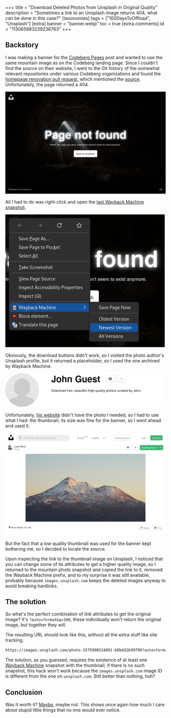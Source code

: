 +++
title = "Download Deleted Photos from Unsplash in Original Quality"
description = "Sometimes a link to an Unsplash image returns 404, what can be done in this case?"
[taxonomies]
tags = ["100DaysToOffload", "Unsplash"]
[extra]
banner = "banner.webp"
toc = true
[extra.comments]
id = "113065883239236763"
+++

## Backstory

I was making a banner for the [Codeberg Pages](@/blog/2024-08-13-deploying-to-codeberg-pages/index.md) post and wanted to use the same mountain image as on the Codeberg landing page. Since I couldn't find the source on their website, I went to the Git history of the somewhat relevant repositories under various Codeberg organizations and found the [homepage renovation pull request](https://codeberg.org/Codeberg-Infrastructure/forgejo/pulls/35), which mentioned the [source](https://codeberg.org/Codeberg-Infrastructure/forgejo/pulls/35#issuecomment-494030). Unfortunately, the page returned a 404.

![404 page](404-page.png)

All I had to do was right-click and open the [last Wayback Machine snapshot](https://web.archive.org/web/20210124002804/https://unsplash.com/photos/3K6ZkYBj2Xo).

![right-click menu](right-click-menu.png)

Obviously, the download buttons didn't work, so I visited the photo author's Unsplash profile, but it returned a placeholder, so I used the one archived by Wayback Machine.

![john guest](john-guest.png)

Unfortunately, [his website](https://www.lubomirminar.com) didn't have the photo I needed, so I had to use what I had: the thumbnail; its size was fine for the banner, so I went ahead and used it.

![wayback machine snapshot](wayback-machine-snapshot.png)

But the fact that a low quality thumbnail was used for the banner kept bothering me, so I decided to locate the source.

Upon inspecting the link to the thumbnail image on Unsplash, I noticed that you can change some of its attributes to get a higher quality image, so I returned to the mountain photo snapshot and copied the link to it, removed the Wayback Machine prefix, and to my surprise it was still available, probably because `images.unsplash.com` keeps the deleted images anyway to avoid breaking hardlinks.

## The solution

So what's the perfect combination of link attributes to get the original image? It's `?auto=format&q=100`, these individually won't return the original image, but together they will.

The resulting URL should look like this, without all the extra stuff like site tracking.

```txt
https://images.unsplash.com/photo-1575908524891-b0bdd2b99f90?auto=format&q=100
```

The solution, as you guessed, requires the existence of at least one [Wayback Machine](https://web.archive.org) snapshot with the thumbnail; if there is no such snapshot, this hack won't work because the `images.unsplash.com` image ID is different from the one on `unsplash.com`. Still better than nothing, huh?

## Conclusion

Was it worth it? [Maybe](https://codeberg.org/daudix/website/commit/dfcaefd202553b867611254791eaab4bc316a812), maybe not. This shows once again how much I care about stupid little things that no one would ever notice.
